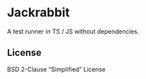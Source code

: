 # Jackrabbit

A test runner in TS / JS without dependencies.

## License

BSD 2-Clause “Simplified” License
